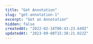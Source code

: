 ```yaml
---
title: "Get Annotation"
slug: "get-annotation-1"
excerpt: "Get an Annotation"
hidden: false
createdAt: "2022-02-16T00:43:23.649Z"
updatedAt: "2023-09-08T15:38:21.022Z"
---
```

